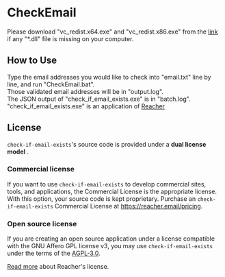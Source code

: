# CheckEmail
Please download "vc_redist.x64.exe" and "vc_redist.x86.exe" from the [link](https://www.microsoft.com/en-us/download/details.aspx?id=52685) if any "*.dll" file is missing on your computer.

## How to Use
Type the email addresses you would like to check into "email.txt" line by line, and run "CheckEmail.bat".\
Those validated email addresses will be in "output.log".\
The JSON output of "check_if_email_exists.exe" is in "batch.log".
"check_if_email_exists.exe" is an application of [Reacher](https://github.com/reacherhq/check-if-email-exists)

## License

`check-if-email-exists`'s source code is provided under a **dual license model** .

### Commercial license

If you want to use `check-if-email-exists` to develop commercial sites, tools, and applications, the Commercial License is the appropriate license. With this option, your source code is kept proprietary. Purchase an `check-if-email-exists` Commercial License at https://reacher.email/pricing.

### Open source license

If you are creating an open source application under a license compatible with the GNU Affero GPL license v3, you may use `check-if-email-exists` under the terms of the [AGPL-3.0](./LICENSE.AGPL).

[Read more](https://help.reacher.email/reacher-licenses) about Reacher's license.
